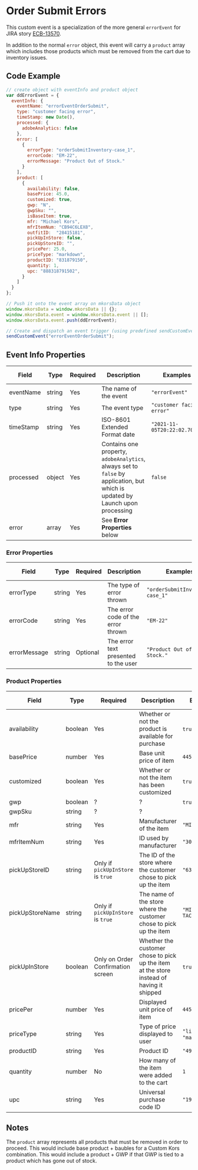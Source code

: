 # Order Submit Errors
This custom event is a specialization of the more general `errorEvent` for JIRA story [ECB-13570](https://mk-jira.sparkred.com/browse/ECB-13570).

In addition to the normal `error` object, this event will carry a `product` array which includes those products which must be removed from the cart due to inventory issues.

## Code Example

```javascript
// create object with eventInfo and product object
var ddErrorEvent = {
  eventInfo: {
    eventName: "errorEventOrderSubmit",
    type: "customer facing error",
    timeStamp: new Date(),
    processed: {
      adobeAnalytics: false
    },
    error: [
      {
        errorType: "orderSubmitInventory-case_1",
        errorCode: "EM-22",
        errorMessage: "Product Out of Stock."
      }
    ],
    product: [
      {
        availability: false,
        basePrice: 45.0,
        customized: true,
        gwp: "N",
        gwpSku: "",
        isBaseItem: true,
        mfr: "Michael Kors",
        mfrItemNum: "CB94C6LEX8",
        outfitID:  "28415181",
        pickUpInStore: false,
        pickUpStoreID: "",
        pricePer: 25.0,
        priceType: "markdown",
        productID: "831879150",
        quantity: 1,
        upc: "888318791502",
      }
    ]
  }
};

// Push it onto the event array on mkorsData object
window.mkorsData = window.mkorsData || {};
window.mkorsData.event = window.mkorsData.event || [];
window.mkorsData.event.push(ddErrorEvent);

// Create and dispatch an event trigger (using predefined sendCustomEvent function)
sendCustomEvent("errorEventOrderSubmit");
```

## Event Info Properties
|Field|Type|Required|Description|Examples|Pattern|Min Length|Max Length|Min|Max|Multiple Of|
|-----|----|--------|-----------|--------|-------|----------|----------|---|---|-----------|
|eventName|string|Yes|The name of the event|`"errorEvent"`|
|type|string|Yes|The event type|`"customer facing error"`|
|timeStamp|string|Yes|ISO-8601 Extended Format date|`"2021-11-05T20:22:02.707Z"`|
|processed|object|Yes|Contains one property, `adobeAnalytics`, always set to `false` by application, but which is updated by Launch upon processing|`false`|
|error|array|Yes|See **Error Properties** below|

### Error Properties
|Field|Type|Required|Description|Examples|Pattern|Min Length|Max Length|Min|Max|Multiple Of|
|-----|----|--------|-----------|--------|-------|----------|----------|---|---|-----------|
|errorType|string|Yes|The type of error thrown|`"orderSubmitInventory-case_1"`|
|errorCode|string|Yes|The error code of the error thrown|`"EM-22"`|
|errorMessage|string|Optional|The error text presented to the user|`"Product Out of Stock."`|

### Product Properties
|Field|Type|Required|Description|Examples|Pattern|Min Length|Max Length|Min|Max|Multiple Of|
|-----|----|--------|-----------|--------|-------|----------|----------|---|---|-----------|
|availability|boolean|Yes|Whether or not the product is available for purchase|`true`, `false`|
|basePrice|number|Yes|Base unit price of item|`445.00`|
|customized|boolean|Yes|Whether or not the item has been customized|`true`, `false`|
|gwp|boolean|?|?|`true`, `false`
|gwpSku|string|?|?|
|mfr|string|Yes|Manufacturer of the item|`"MICHAEL KORS"`|
|mfrItemNum|string|Yes|ID used by manufacturer|`"30H6GRXE3L"`|
|pickUpStoreID|string|Only if `pickUpInStore` is `true`|The ID of the store where the customer chose to pick up the item|`"637"`|
|pickUpStoreName|string|Only if `pickUpInStore` is `true`|The name of the store where the customer chose to pick up the item|`"MICHAEL KORS TACOMA"`|
|pickUpInStore|boolean|Only on Order Confirmation screen|Whether the customer chose to pick up the item at the store instead of having it shipped|`true`, `false`|
|pricePer|number|Yes|Displayed unit price of item|`445.00`|
|priceType|string|Yes|Type of price displayed to user|`"list"`, `"markdown"`|
|productID|string|Yes|Product ID|`"4952115"`|
|quantity|number|No|How many of the item were added to the cart|`1`|
|upc|string|Yes|Universal purchase code ID|`"194900989333"`|

## Notes
The `product` array represents all products that must be removed in order to proceed. This would include base product + baubles for a Custom Kors combination. This would include a product + GWP if that GWP is tied to a product which has gone out of stock.
